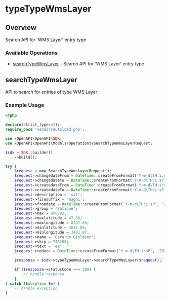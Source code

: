 # typeTypeWmsLayer

## Overview

Search API for 'WMS Layer' entry type

### Available Operations

* [searchTypeWmsLayer](#searchtypewmslayer) - Search API for 'WMS Layer' entry type

## searchTypeWmsLayer

API to search for entries of type WMS Layer

### Example Usage

```php
<?php

declare(strict_types=1);
require_once 'vendor/autoload.php';

use \OpenAPI\OpenAPI\SDK;
use \OpenAPI\OpenAPI\Models\Operations\SearchTypeWmsLayerRequest;

$sdk = SDK::builder()
    ->build();

try {
    $request = new SearchTypeWmsLayerRequest();
    $request->changedateFrom = DateTime::createFromFormat('Y-m-d\TH:i:sP', '2022-07-01T12:28:26.841Z');
    $request->changedateTo = DateTime::createFromFormat('Y-m-d\TH:i:sP', '2022-06-10T23:32:47.792Z');
    $request->createdateFrom = DateTime::createFromFormat('Y-m-d\TH:i:sP', '2022-01-27T21:05:50.390Z');
    $request->createdateTo = DateTime::createFromFormat('Y-m-d\TH:i:sP', '2021-11-26T14:13:16.580Z');
    $request->description = 'sit';
    $request->filesuffix = 'magni';
    $request->fromdate = DateTime::createFromFormat('Y-m-d\TH:i:sP', '2021-04-28T20:12:59.192Z');
    $request->group = 'ratione';
    $request->max = 958592;
    $request->maxlatitude = 47.68;
    $request->maxlongitude = 8297.66;
    $request->minlatitude = 3011.88;
    $request->minlongitude = 3401.07;
    $request->name = 'Gerardo Gislason';
    $request->skip = 748266;
    $request->text = 'ea';
    $request->todate = DateTime::createFromFormat('Y-m-d\TH:i:sP', '2022-09-15T14:22:34.731Z');

    $response = $sdk->typeTypeWmsLayer->searchTypeWmsLayer($request);

    if ($response->statusCode === 200) {
        // handle response
    }
} catch (Exception $e) {
    // handle exception
}
```
